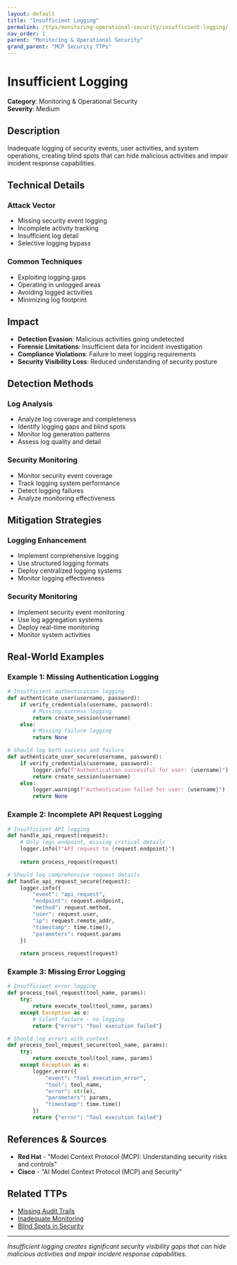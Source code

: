 ```yaml
---
layout: default
title: "Insufficient Logging"
permalink: /ttps/monitoring-operational-security/insufficient-logging/
nav_order: 1
parent: "Monitoring & Operational Security"
grand_parent: "MCP Security TTPs"
---
```


# Insufficient Logging

**Category**: Monitoring & Operational Security  
**Severity**: Medium  

## Description

Inadequate logging of security events, user activities, and system operations, creating blind spots that can hide malicious activities and impair incident response capabilities.

## Technical Details

### Attack Vector
- Missing security event logging
- Incomplete activity tracking
- Insufficient log detail
- Selective logging bypass

### Common Techniques
- Exploiting logging gaps
- Operating in unlogged areas
- Avoiding logged activities
- Minimizing log footprint

## Impact

- **Detection Evasion**: Malicious activities going undetected
- **Forensic Limitations**: Insufficient data for incident investigation
- **Compliance Violations**: Failure to meet logging requirements
- **Security Visibility Loss**: Reduced understanding of security posture

## Detection Methods

### Log Analysis
- Analyze log coverage and completeness
- Identify logging gaps and blind spots
- Monitor log generation patterns
- Assess log quality and detail

### Security Monitoring
- Monitor security event coverage
- Track logging system performance
- Detect logging failures
- Analyze monitoring effectiveness

## Mitigation Strategies

### Logging Enhancement
- Implement comprehensive logging
- Use structured logging formats
- Deploy centralized logging systems
- Monitor logging effectiveness

### Security Monitoring
- Implement security event monitoring
- Use log aggregation systems
- Deploy real-time monitoring
- Monitor system activities

## Real-World Examples

### Example 1: Missing Authentication Logging
```python
# Insufficient authentication logging
def authenticate_user(username, password):
    if verify_credentials(username, password):
        # Missing success logging
        return create_session(username)
    else:
        # Missing failure logging
        return None

# Should log both success and failure
def authenticate_user_secure(username, password):
    if verify_credentials(username, password):
        logger.info(f"Authentication successful for user: {username}")
        return create_session(username)
    else:
        logger.warning(f"Authentication failed for user: {username}")
        return None
```

### Example 2: Incomplete API Request Logging
```python
# Insufficient API logging
def handle_api_request(request):
    # Only logs endpoint, missing critical details
    logger.info(f"API request to {request.endpoint}")
    
    return process_request(request)

# Should log comprehensive request details
def handle_api_request_secure(request):
    logger.info({
        "event": "api_request",
        "endpoint": request.endpoint,
        "method": request.method,
        "user": request.user,
        "ip": request.remote_addr,
        "timestamp": time.time(),
        "parameters": request.params
    })
    
    return process_request(request)
```

### Example 3: Missing Error Logging
```python
# Insufficient error logging
def process_tool_request(tool_name, params):
    try:
        return execute_tool(tool_name, params)
    except Exception as e:
        # Silent failure - no logging
        return {"error": "Tool execution failed"}

# Should log errors with context
def process_tool_request_secure(tool_name, params):
    try:
        return execute_tool(tool_name, params)
    except Exception as e:
        logger.error({
            "event": "tool_execution_error",
            "tool": tool_name,
            "error": str(e),
            "parameters": params,
            "timestamp": time.time()
        })
        return {"error": "Tool execution failed"}
```

## References & Sources

- **Red Hat** - "Model Context Protocol (MCP): Understanding security risks and controls"
- **Cisco** - "AI Model Context Protocol (MCP) and Security"

## Related TTPs

- [Missing Audit Trails](missing-audit-trails.md)
- [Inadequate Monitoring](inadequate-monitoring.md)
- [Blind Spots in Security](blind-spots-in-security.md)

---

*Insufficient logging creates significant security visibility gaps that can hide malicious activities and impair incident response capabilities.*